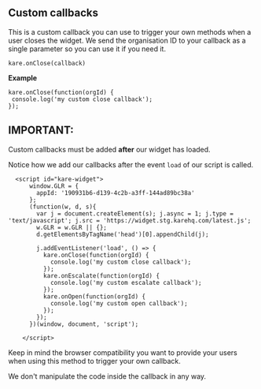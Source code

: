 ## Custom callbacks

This is a custom callback you can use to trigger your own methods when a user closes the widget. We send the organisation ID to your callback as a single parameter so you can use it if you need it.



`kare.onClose(callback)`

**Example**

<div classname="u-margin-bottom">

             
 ```
kare.onClose(function(orgId) {
  console.log('my custom close callback');
});

```
## IMPORTANT:

Custom callbacks must be added **after** our widget has loaded.

Notice how we add our callbacks after the event `load` of our script is called.

```
  <script id="kare-widget">
      window.GLR = {
        appId: '190931b6-d139-4c2b-a3ff-144ad89bc38a'
      };
      (function(w, d, s){
        var j = document.createElement(s); j.async = 1; j.type = 'text/javascript'; j.src = 'https://widget.stg.karehq.com/latest.js';
        w.GLR = w.GLR || {};
        d.getElementsByTagName('head')[0].appendChild(j);

        j.addEventListener('load', () => {
          kare.onClose(function(orgId) {
            console.log('my custom close callback');
          });
          kare.onEscalate(function(orgId) {
            console.log('my custom escalate callback');
          });
          kare.onOpen(function(orgId) {
            console.log('my custom open callback');
          });
        });
      })(window, document, 'script');
      
    </script>
```

Keep in mind the browser compatibility you want to provide your users when using this method to trigger your own callback.

We don't manipulate the code inside the callback in any way.